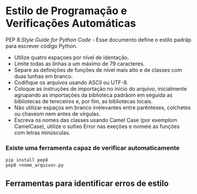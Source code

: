 # Estilo de Programação e Verificações Automáticas  
PEP 8:*Style Guide for Python Code* - Esse documento define o estilo padrãp para escrever código Python.   
- Utilize quatro espaçoes por nível de identação.  
- Limite todas as linhas a um máximo de 79 caracteres.  
- Separe as definições de funções de nível mais alto e de classes com duas lunhas em branco.  
- Codifique os arquivos usando ASCII ou UTF-8.  
- Coloque as instruções de importação no início do arquivo, inicialmente agrupando as importações da biblioteca padrãom em seguida as bibliotecas de tereceiros e, por fim, as bibliotecas locais.  
- Não utilizar espaços em branco irrelevantes entre parênteses, colchetes ou chavesm nem antes de vírgulas.  
- Escreva os nomes das classes usando Camel Case (por exemplom CamelCase), utilize o sufixo Error nas exeções e nomeie as funções com letras minúsculas.  
### Existe uma ferramenta capaz de verificar automaticamente  
`pip install pep8`  
`pep8 <nome_arquivo>.py`
## Ferramentas para identificar erros de estilo  
